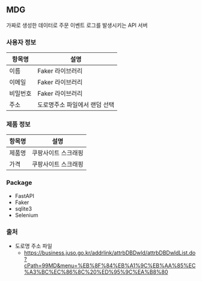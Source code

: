 ## MDG
가짜로 생성한 데이터로 주문 이벤트 로그를 발생시키는 API 서버

### 사용자 정보
|항목명|설명|
|------|------|
|이름|Faker 라이브러리|
|이메일|Faker 라이브러리|
|비밀번호|Faker 라이브러리|
|주소|도로명주소 파일에서 랜덤 선택|

### 제품 정보
|항목명|설명|
|------|------|
|제품명|쿠팡사이트 스크래핑|
|가격|쿠팡사이트 스크래핑|

### Package
- FastAPI
- Faker
- sqlite3
- Selenium

### 출처
- 도로명 주소 파일
  - https://business.juso.go.kr/addrlink/attrbDBDwld/attrbDBDwldList.do?cPath=99MD&menu=%EB%8F%84%EB%A1%9C%EB%AA%85%EC%A3%BC%EC%86%8C%20%ED%95%9C%EA%B8%80
  
